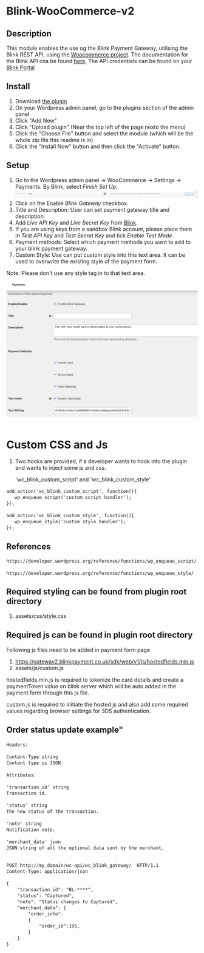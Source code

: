 # Blink-WooCommerce-v2

## Description

This module enables the use og the Blink Payment Gateway, utilising the Blink REST API, using the [Woocommerce project](https://woo.com/).
The documentation for the Blink API cna be found [here](https://docs.blinkpayment.co.uk/docs/category/authentication).
The API credentials can be found on your [Blink Portal](https://secure.blinkpayment.co.uk/admin/customer-centre/blink-pages)

## Install
1. Download [the plugin](https://github.com/Blink-Payment/plugin-woocommerce/archive/refs/heads/master.zip)
2. On your Wordpress admin panel, go to the plugins section of the admin panel
3. Click "Add New"
4. Click "Upload plugin" (Near the top left of the page nexto the menu)
5. Click the "Choose File" button and select the module (which will be the whole zip file this readme is in)
6. Click the "Install Now" button and then click the "Activate" button.

## Setup 


1. Go to the Wordpress admin panel -> WooCommerce -> Settings -> Payments. By Blink, select *Finish Set Up*.
![Set Up](assets/img/finish_set_up.png)
2. Click on the Enable *Blink Gateway* checkbox.
3. Title and Description: User can set payment gateway title and description.
4. Add *Live API Key* and *Live Secret Key* from [Blink](https://secure.blinkpayment.co.uk/admin/customer-centre/blink-pages).
5. If you are using keys from a sandbox Blink account, please place them in *Test API Key* and *Test Secret Key* and tick *Enable Test Mode*. 
6. Payment methods: Select which payment methods you want to add to your blink payment gateway.
7. Custom Style: Use can put custom style into this text area. It can be used to overwrite the existing style of the payment form.


Note: Please don't use any style tag in to that text area.

![Settings](assets/img/settings.png)


```
```

# Custom CSS and Js

1. Two hooks are provided, if a developer wants to hook into the plugin and wants to inject some js and css. 

   'wc_blink_custom_script' and 'wc_blink_custom_style'


```
add_action('wc_blink_custom_script', function(){
   wp_enqueue_script('custom script handler');
});

add_action('wc_blink_custom_style', function(){
   wp_enqueue_style('custom style handler');
});
```
## References
```
https://developer.wordpress.org/reference/functions/wp_enqueue_script/

https://developer.wordpress.org/reference/functions/wp_enqueue_style/
```


## Required styling can be found from plugin root directory
  1. assets/css/style.css

## Required js can be found in plugin root directory

Following js files need to be added in payment form page

  1. https://gateway2.blinkpayment.co.uk/sdk/web/v1/js/hostedfields.min.js
  2. assets/js/custom.js

  hostedfields.min.js is required to tokenize the card details and create a paymentToken value on blink server which will be auto added in the payment form through this js file.

  custom.js is required to initiate the hosted js and also add some required values regarding browser settings for 3DS authentication.


## Order status update example"

`````
Headers:

Content-Type string
Content type is JSON.

Attributes:

'transaction_id' string
Transaction id.

'status' string
The new status of the transaction.

'note' string
Notification note.

'merchant_data' json
JSON string of all the optional data sent by the merchant.


`````

````
POST http://my_domain/wc-api/wc_blink_gateway/  HTTP/1.1
Content-Type: application/json

{
    "transaction_id": "BL-****",
    "status": "Captured",
    "note": "Status changes to Captured",
    "merchant_data": {
        "order_info":
        {
            "order_id":195,
        }
    }
}


`````




